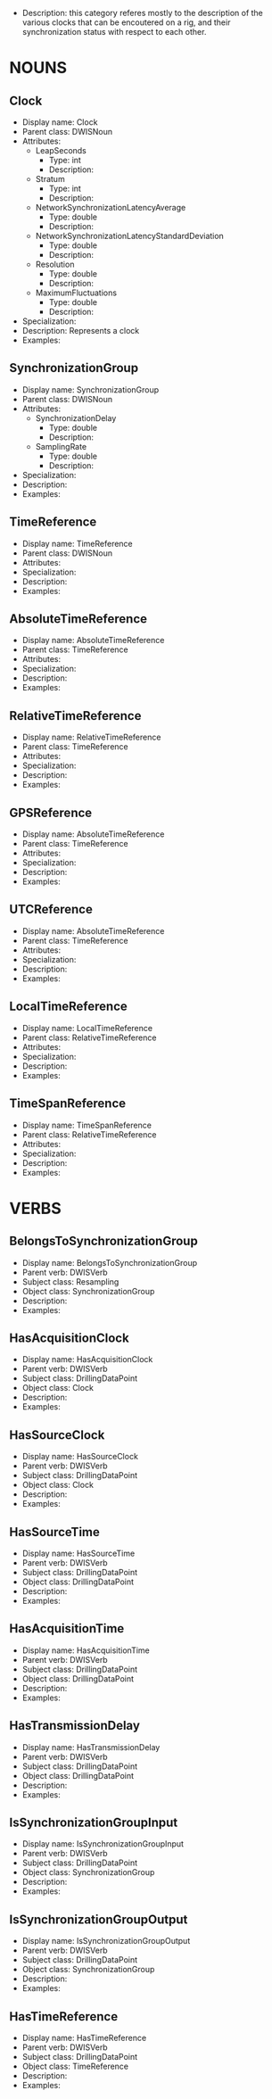 - Description: this category referes mostly to the description of the various clocks that can be encoutered on a rig, and their synchronization status with respect to each other.

# NOUNS
## Clock <!-- NOUN -->
- Display name: Clock
- Parent class: DWISNoun
- Attributes:
  - LeapSeconds
    - Type: int
    - Description: 
  - Stratum
    - Type: int
    - Description: 
  - NetworkSynchronizationLatencyAverage
    - Type: double
    - Description: 
  - NetworkSynchronizationLatencyStandardDeviation
    - Type: double
    - Description: 
  - Resolution
    - Type: double
    - Description: 
  - MaximumFluctuations
    - Type: double
    - Description: 
- Specialization:
- Description: Represents a clock
- Examples:
## SynchronizationGroup <!-- NOUN -->
- Display name: SynchronizationGroup
- Parent class: DWISNoun
- Attributes:
  - SynchronizationDelay
    - Type: double
    - Description: 
  - SamplingRate
    - Type: double
    - Description: 
- Specialization:
- Description: 
- Examples:
## TimeReference <!-- NOUN -->
- Display name: TimeReference
- Parent class: DWISNoun
- Attributes:
- Specialization:
- Description: 
- Examples:
## AbsoluteTimeReference <!-- NOUN -->
- Display name: AbsoluteTimeReference
- Parent class: TimeReference
- Attributes:
- Specialization:
- Description: 
- Examples:
## RelativeTimeReference <!-- NOUN -->
- Display name: RelativeTimeReference
- Parent class: TimeReference
- Attributes:
- Specialization:
- Description: 
- Examples:
## GPSReference <!-- NOUN -->
- Display name: AbsoluteTimeReference
- Parent class: TimeReference
- Attributes:
- Specialization:
- Description: 
- Examples:
## UTCReference <!-- NOUN -->
- Display name: AbsoluteTimeReference
- Parent class: TimeReference
- Attributes:
- Specialization:
- Description: 
- Examples:
## LocalTimeReference <!-- NOUN -->
- Display name: LocalTimeReference
- Parent class: RelativeTimeReference
- Attributes:
- Specialization:
- Description: 
- Examples:
## TimeSpanReference <!-- NOUN -->
- Display name: TimeSpanReference
- Parent class: RelativeTimeReference
- Attributes:
- Specialization:
- Description: 
- Examples:
  
# VERBS
## BelongsToSynchronizationGroup <!-- VERB -->
- Display name: BelongsToSynchronizationGroup
- Parent verb: DWISVerb
- Subject class: Resampling
- Object class: SynchronizationGroup
- Description: 
- Examples: 
## HasAcquisitionClock <!-- VERB -->
- Display name: HasAcquisitionClock
- Parent verb: DWISVerb
- Subject class: DrillingDataPoint
- Object class: Clock
- Description: 
- Examples: 
## HasSourceClock <!-- VERB -->
- Display name: HasSourceClock
- Parent verb: DWISVerb
- Subject class: DrillingDataPoint
- Object class: Clock
- Description: 
- Examples: 
## HasSourceTime <!-- VERB -->
- Display name: HasSourceTime
- Parent verb: DWISVerb
- Subject class: DrillingDataPoint
- Object class: DrillingDataPoint
- Description: 
- Examples:
## HasAcquisitionTime <!-- VERB -->
- Display name: HasAcquisitionTime
- Parent verb: DWISVerb
- Subject class: DrillingDataPoint
- Object class: DrillingDataPoint
- Description: 
- Examples:
## HasTransmissionDelay <!-- VERB -->
- Display name: HasTransmissionDelay
- Parent verb: DWISVerb
- Subject class: DrillingDataPoint
- Object class: DrillingDataPoint
- Description: 
- Examples: 
## IsSynchronizationGroupInput <!-- VERB -->
- Display name: IsSynchronizationGroupInput
- Parent verb: DWISVerb
- Subject class: DrillingDataPoint
- Object class: SynchronizationGroup
- Description: 
- Examples: 
## IsSynchronizationGroupOutput <!-- VERB -->
- Display name: IsSynchronizationGroupOutput
- Parent verb: DWISVerb
- Subject class: DrillingDataPoint
- Object class: SynchronizationGroup
- Description: 
- Examples: 
## HasTimeReference <!-- VERB -->
- Display name: HasTimeReference
- Parent verb: DWISVerb
- Subject class: DrillingDataPoint
- Object class: TimeReference
- Description: 
- Examples:
